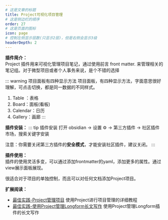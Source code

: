 ```yaml
---
# 这是文章的标题
title: Project可视化项目管理
# 这是侧边栏的顺序
order: 27
# 这是页面的图标
icon: page
# 控制左侧显示层数(只显示2层)，但是右侧会显示3级
headerDepth: 2
---
```

**插件简介：**  
Project 插件用来可视化管理项目笔记，通过使用前言 front matter. 来管理相关的笔记组。对于微型项目或者个人事务来说，是个不错的选择

::: warning 项目面板有四种显示方法
项目面板，有四种显示方法，字面意思很好理解，可点击切换，都是同一数据的不同样式。
1. Table ：表格
2. Board：面板(看板)
3. Calendar：日历
4. Gallery：画廊
:::

**插件安装：**
::: tip 插件安装
打开 obsidian → 设置 ⚙️ → 第三方插件 → 社区插件市场，搜索关键字安装

注意：你需要关闭第三方插件的**安全模式**，才能安装社区插件，建议关闭。
:::

**插件使用：**  
插件的使用灵活多变，可以通过添加frontmatter的yaml，添加更多的属性。通过view展示面板展现。

很适合对于项目的单独控制，而且可以对任何文档添加Project项目。

**扩展阅读：**
- [最佳实践-Project管理项目]() 使用Project进行项目管理的详细教程
- [最佳实践-使用Project管理Longform长文写作]() 使用Project管理Longform插件的长文写作

